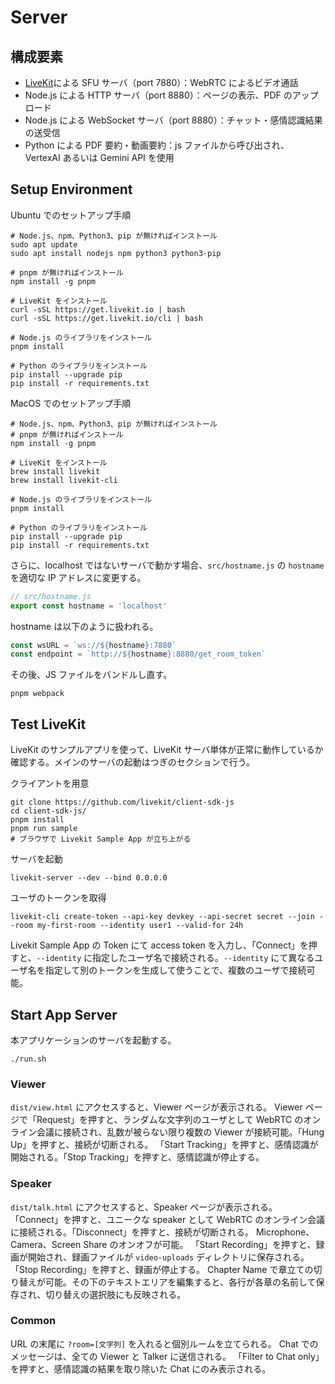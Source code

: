 # Server

## 構成要素

- [LiveKit](https://livekit.io/)による SFU サーバ（port 7880）：WebRTC によるビデオ通話
- Node.js による HTTP サーバ（port 8880）：ページの表示、PDF のアップロード
- Node.js による WebSocket サーバ（port 8880）：チャット・感情認識結果の送受信
- Python による PDF 要約・動画要約：js ファイルから呼び出され、 VertexAI あるいは Gemini API を使用

## Setup Environment

Ubuntu でのセットアップ手順

```shell
# Node.js、npm、Python3、pip が無ければインストール
sudo apt update
sudo apt install nodejs npm python3 python3-pip

# pnpm が無ければインストール
npm install -g pnpm

# LiveKit をインストール
curl -sSL https://get.livekit.io | bash
curl -sSL https://get.livekit.io/cli | bash

# Node.js のライブラリをインストール
pnpm install

# Python のライブラリをインストール
pip install --upgrade pip
pip install -r requirements.txt
```

MacOS でのセットアップ手順

```shell
# Node.js、npm、Python3、pip が無ければインストール
# pnpm が無ければインストール
npm install -g pnpm

# LiveKit をインストール
brew install livekit
brew install livekit-cli

# Node.js のライブラリをインストール
pnpm install

# Python のライブラリをインストール
pip install --upgrade pip
pip install -r requirements.txt
```

さらに、localhost ではないサーバで動かす場合、`src/hostname.js` の `hostname` を適切な IP アドレスに変更する。

```javascript
// src/hostname.js
export const hostname = 'localhost'
```

hostname は以下のように扱われる。

```javascript
const wsURL = `ws://${hostname}:7880`
const endpoint = `http://${hostname}:8880/get_room_token`
```

その後、JS ファイルをバンドルし直す。

```shell
pnpm webpack
```

## Test LiveKit

LiveKit のサンプルアプリを使って、LiveKit サーバ単体が正常に動作しているか確認する。メインのサーバの起動はつぎのセクションで行う。

クライアントを用意

```shell
git clone https://github.com/livekit/client-sdk-js
cd client-sdk-js/
pnpm install
pnpm run sample
# ブラウザで Livekit Sample App が立ち上がる
```

サーバを起動

```shell
livekit-server --dev --bind 0.0.0.0
```

ユーザのトークンを取得

```shell
livekit-cli create-token --api-key devkey --api-secret secret --join --room my-first-room --identity user1 --valid-for 24h
```

Livekit Sample App の Token にて access token を入力し、「Connect」を押すと、`--identity` に指定したユーザ名で接続される。`--identity` にて異なるユーザ名を指定して別のトークンを生成して使うことで、複数のユーザで接続可能。

## Start App Server

本アプリケーションのサーバを起動する。

```shell
./run.sh
```

### Viewer

`dist/view.html` にアクセスすると、Viewer ページが表示される。
Viewer ページで「Request」を押すと、ランダムな文字列のユーザとして WebRTC のオンライン会議に接続され、乱数が被らない限り複数の Viewer が接続可能。「Hung Up」を押すと、接続が切断される。
「Start Tracking」を押すと、感情認識が開始される。「Stop Tracking」を押すと、感情認識が停止する。

### Speaker

`dist/talk.html` にアクセスすると、Speaker ページが表示される。
「Connect」を押すと、ユニークな speaker として WebRTC のオンライン会議に接続される。「Disconnect」を押すと、接続が切断される。
Microphone、 Camera、Screen Share のオンオフが可能。
「Start Recording」を押すと、録画が開始され、録画ファイルが `video-uploads` ディレクトリに保存される。「Stop Recording」を押すと、録画が停止する。
Chapter Name で章立ての切り替えが可能。その下のテキストエリアを編集すると、各行が各章の名前して保存され、切り替えの選択肢にも反映される。

### Common

URL の末尾に `?room=[文字列]` を入れると個別ルームを立てられる。
Chat でのメッセージは、全ての Viewer と Talker に送信される。
「Filter to Chat only」を押すと、感情認識の結果を取り除いた Chat にのみ表示される。
